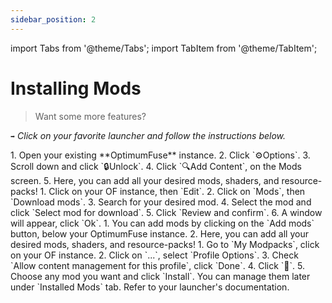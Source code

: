 ```yaml
---
sidebar_position: 2
---
```


import Tabs from '@theme/Tabs';
import TabItem from '@theme/TabItem';

# Installing Mods

> Want some more features?

`➡️` _Click on your favorite launcher and follow the instructions below._

<Tabs>
<TabItem value="theseus" label="Modrinth App" default>
1. Open your existing **OptimumFuse** instance.
2. Click `⚙️Options`.
3. Scroll down and click `🔒Unlock`.
4. Click `🔍Add Content`, on the Mods screen.
5. Here, you can add all your desired mods, shaders, and resource-packs!
</TabItem>
<TabItem value="prism" label="Prism Launcher">
1. Click on your OF instance, then `Edit`.
2. Click on `Mods`, then `Download mods`.
3. Search for your desired mod.
4. Select the mod and click `Select mod for download`.
5. Click `Review and confirm`.
6. A window will appear, click `Ok`.
</TabItem>
<TabItem value="atl" label="ATLauncher">
1. You can add mods by clicking on the `Add mods` button, below your OptimumFuse instance.
2. Here, you can add all your desired mods, shaders, and resource-packs!
</TabItem>
<TabItem value="cf" label="CurseForge App">
1. Go to `My Modpacks`, click on your OF instance.
2. Click on `...`, select `Profile Options`.
3. Check `Allow content management for this profile`, click `Done`.
4. Click `🧩`.
5. Choose any mod you want and click `Install`. You can manage them later under `Installed Mods` tab.
</TabItem>
<TabItem value="others" label="Other Launchers">
Refer to your launcher's documentation.
</TabItem>
</Tabs>
